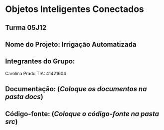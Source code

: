 # Objetos Inteligentes Conectados

## Turma 05J12

## Nome do Projeto: Irrigação Automatizada

## Integrantes do Grupo:

Carolina Prado TIA: 41421604

## Documentação: (*Coloque os documentos na pasta docs*)

## Código-fonte: (*Coloque o código-fonte na pasta src*)
